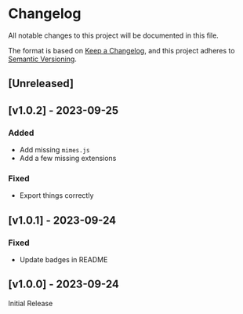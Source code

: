 # Changelog
All notable changes to this project will be documented in this file.

The format is based on [Keep a Changelog](https://keepachangelog.com/en/1.0.0/),
and this project adheres to [Semantic Versioning](https://semver.org/spec/v2.0.0.html).

## [Unreleased]

## [v1.0.2] - 2023-09-25

### Added
- Add missing `mimes.js`
- Add a few missing extensions

### Fixed
- Export things correctly

## [v1.0.1] - 2023-09-24

### Fixed
- Update badges in README

## [v1.0.0] - 2023-09-24

Initial Release
